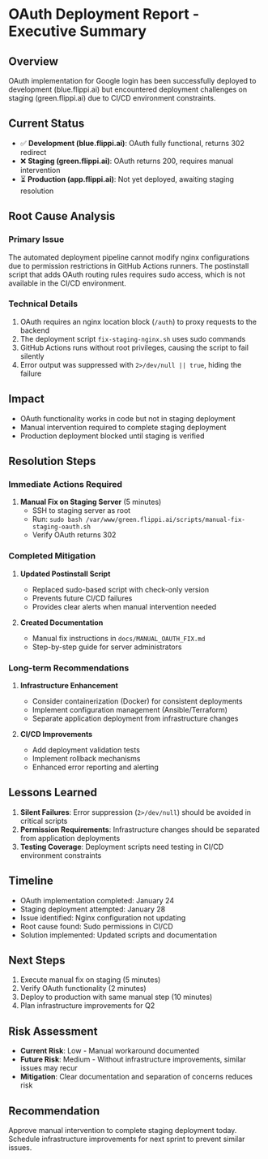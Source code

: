 # OAuth Deployment Report - Executive Summary

## Overview
OAuth implementation for Google login has been successfully deployed to development (blue.flippi.ai) but encountered deployment challenges on staging (green.flippi.ai) due to CI/CD environment constraints.

## Current Status
- ✅ **Development (blue.flippi.ai)**: OAuth fully functional, returns 302 redirect
- ❌ **Staging (green.flippi.ai)**: OAuth returns 200, requires manual intervention
- ⏳ **Production (app.flippi.ai)**: Not yet deployed, awaiting staging resolution

## Root Cause Analysis

### Primary Issue
The automated deployment pipeline cannot modify nginx configurations due to permission restrictions in GitHub Actions runners. The postinstall script that adds OAuth routing rules requires sudo access, which is not available in the CI/CD environment.

### Technical Details
1. OAuth requires an nginx location block (`/auth`) to proxy requests to the backend
2. The deployment script `fix-staging-nginx.sh` uses sudo commands
3. GitHub Actions runs without root privileges, causing the script to fail silently
4. Error output was suppressed with `2>/dev/null || true`, hiding the failure

## Impact
- OAuth functionality works in code but not in staging deployment
- Manual intervention required to complete staging deployment
- Production deployment blocked until staging is verified

## Resolution Steps

### Immediate Actions Required
1. **Manual Fix on Staging Server** (5 minutes)
   - SSH to staging server as root
   - Run: `sudo bash /var/www/green.flippi.ai/scripts/manual-fix-staging-oauth.sh`
   - Verify OAuth returns 302

### Completed Mitigation
1. **Updated Postinstall Script**
   - Replaced sudo-based script with check-only version
   - Prevents future CI/CD failures
   - Provides clear alerts when manual intervention needed

2. **Created Documentation**
   - Manual fix instructions in `docs/MANUAL_OAUTH_FIX.md`
   - Step-by-step guide for server administrators

### Long-term Recommendations
1. **Infrastructure Enhancement**
   - Consider containerization (Docker) for consistent deployments
   - Implement configuration management (Ansible/Terraform)
   - Separate application deployment from infrastructure changes

2. **CI/CD Improvements**
   - Add deployment validation tests
   - Implement rollback mechanisms
   - Enhanced error reporting and alerting

## Lessons Learned
1. **Silent Failures**: Error suppression (`2>/dev/null`) should be avoided in critical scripts
2. **Permission Requirements**: Infrastructure changes should be separated from application deployments
3. **Testing Coverage**: Deployment scripts need testing in CI/CD environment constraints

## Timeline
- OAuth implementation completed: January 24
- Staging deployment attempted: January 28
- Issue identified: Nginx configuration not updating
- Root cause found: Sudo permissions in CI/CD
- Solution implemented: Updated scripts and documentation

## Next Steps
1. Execute manual fix on staging (5 minutes)
2. Verify OAuth functionality (2 minutes)
3. Deploy to production with same manual step (10 minutes)
4. Plan infrastructure improvements for Q2

## Risk Assessment
- **Current Risk**: Low - Manual workaround documented
- **Future Risk**: Medium - Without infrastructure improvements, similar issues may recur
- **Mitigation**: Clear documentation and separation of concerns reduces risk

## Recommendation
Approve manual intervention to complete staging deployment today. Schedule infrastructure improvements for next sprint to prevent similar issues.